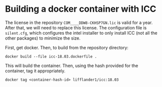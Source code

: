 # Building a docker container with ICC

The license in the repository `COM____DDW8-CKHSP7GN.lic` is valid for a
year. After that, we will need to replace this license. The configuration file
is `silent.cfg`, which configures the intel installer to only install ICC (not
all the other packages) to minimize the size.

First, get docker. Then, to build from the repository directory:

```shell
docker build --file icc-18.03.dockerfile .
```

This will build the container. Then, using the hash provided for the container,
tag it appropriately.

```shell
docker tag <container-hash-id> lifflander1/icc:18.03
```
